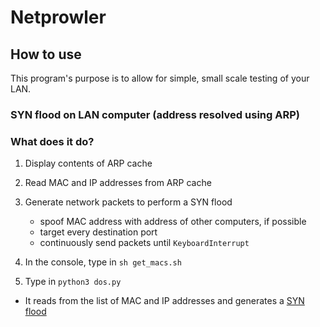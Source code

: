 # Netprowler


## How to use

This program's purpose is to allow for simple, small scale testing of your LAN.

### SYN flood on LAN computer (address resolved using ARP)

### What does it do?
1. Display contents of ARP cache

2. Read MAC and IP addresses from ARP cache

3. Generate network packets to perform a SYN flood
    * spoof MAC address with address of other computers, if possible
    * target every destination port
    * continuously send packets until `KeyboardInterrupt`
    
1. In the console, type in `sh get_macs.sh`
2. Type in `python3 dos.py`
  * It reads from the list of MAC and IP addresses and generates a [SYN flood](https://en.wikipedia.org/wiki/SYN_flood)
